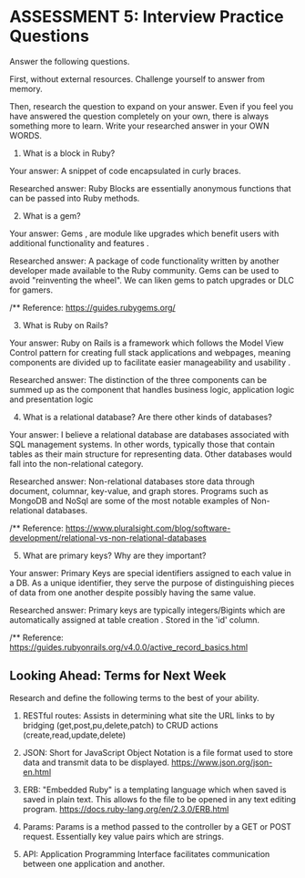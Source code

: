 # ASSESSMENT 5: Interview Practice Questions
Answer the following questions.

First, without external resources. Challenge yourself to answer from memory.

Then, research the question to expand on your answer. Even if you feel you have answered the question completely on your own, there is always something more to learn. Write your researched answer in your OWN WORDS.

1. What is a block in Ruby?

  Your answer: 
  A snippet of code encapsulated in curly braces. 

  Researched answer:
  Ruby Blocks are essentially anonymous functions that can be passed into Ruby methods. 

2. What is a gem?

  Your answer: 
  Gems , are module like upgrades which benefit users with additional functionality and features .

  Researched answer:
  A package of code functionality written by another developer made available to the Ruby community. Gems can be used to avoid "reinventing the wheel".
  We can liken gems to patch upgrades or DLC for gamers.

/** Reference: https://guides.rubygems.org/

3. What is Ruby on Rails?

  Your answer:
  Ruby on Rails is a framework which follows the Model View Control pattern for creating full stack applications and webpages, 
  meaning components are divided up to facilitate easier manageability and usability . 

  Researched answer:
  The distinction of the three components can be summed up as the component that handles business logic, application logic and
  presentation logic

4. What is a relational database? Are there other kinds of databases?

  Your answer:
  I believe a relational database are  databases associated with SQL management systems. In other words, typically those that contain
  tables as their main structure for representing data. Other databases would fall into the non-relational category.

  Researched answer:
  Non-relational databases store data through document, columnar, key-value, and graph stores. Programs such as MongoDB and NoSql are
  some of the most notable examples of Non-relational databases.

/** Reference:  https://www.pluralsight.com/blog/software-development/relational-vs-non-relational-databases

5. What are primary keys? Why are they important?

  Your answer:
  Primary Keys are special identifiers assigned to each value in a DB. As a unique identifier, they serve the purpose of  distinguishing  pieces of data from one another despite possibly having
  the same value.


  Researched answer:
  Primary keys are typically integers/Bigints which are automatically assigned at table creation . Stored in the 'id' column.

/** Reference: https://guides.rubyonrails.org/v4.0.0/active_record_basics.html

## Looking Ahead: Terms for Next Week
Research and define the following terms to the best of your ability.

1. RESTful routes:
   Assists in determining what site the URL links to by bridging (get,post,pu,delete,patch) to 
   CRUD actions (create,read,update,delete)

2. JSON:
   Short for JavaScript Object Notation is a file format used to store data and transmit data to be displayed.
   https://www.json.org/json-en.html

3. ERB:
   "Embedded Ruby" is a templating language which when saved is saved in plain text. This allows fo the file to be
   opened in any text editing program.
   https://docs.ruby-lang.org/en/2.3.0/ERB.html

4. Params: 
   Params is a method passed to the controller by a GET or POST request. Essentially key value pairs which are strings.

5. API:
   Application Programming Interface facilitates communication between one application and another. 
